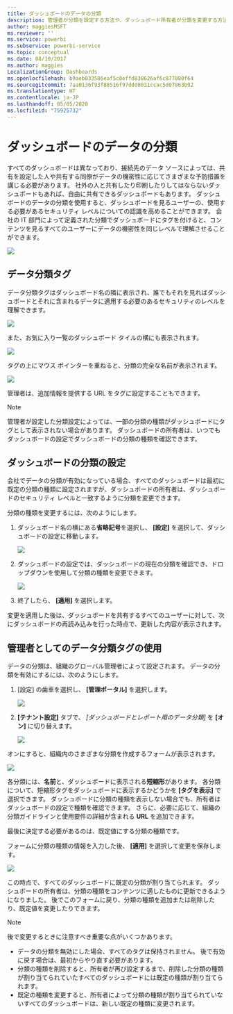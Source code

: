 ```yaml
---
title: ダッシュボードのデータの分類
description: 管理者が分類を設定する方法や、ダッシュボード所有者が分類を変更する方法など、ダッシュボードのデータの分類について説明します。
author: maggiesMSFT
ms.reviewer: ''
ms.service: powerbi
ms.subservice: powerbi-service
ms.topic: conceptual
ms.date: 08/10/2017
ms.author: maggies
LocalizationGroup: Dashboards
ms.openlocfilehash: b9aeb033586eaf5c0effd838626af6c877080f64
ms.sourcegitcommit: 7aa0136f93f88516f97ddd8031ccac5d07863b92
ms.translationtype: HT
ms.contentlocale: ja-JP
ms.lasthandoff: 05/05/2020
ms.locfileid: "75925732"
---
```

# <a name="dashboard-data-classification"></a>ダッシュボードのデータの分類
すべてのダッシュボードは異なっており、接続先のデータ ソースによっては、共有を設定した人や共有する同僚がデータの機密性に応じてさまざまな予防措置を講じる必要があります。 社外の人と共有したり印刷したりしてはならないダッシュボードもあれば、自由に共有できるダッシュボードもあります。 ダッシュボードのデータの分類を使用すると、ダッシュボードを見るユーザーの、使用する必要があるセキュリティ レベルについての認識を高めることができます。 会社の IT 部門によって定義された分類でダッシュボードにタグを付けると、コンテンツを見るすべてのユーザーにデータの機密性を同じレベルで理解させることができます。

![](media/service-data-classification/dashboard_tagged_as_hbi.png)

## <a name="data-classification-tags"></a>データ分類タグ
データ分類タグはダッシュボード名の隣に表示され、誰でもそれを見ればダッシュボードとそれに含まれるデータに適用する必要のあるセキュリティのレベルを理解できます。

![](media/service-data-classification/tag_next_to_title.png)

また、お気に入り一覧のダッシュボード タイルの横にも表示されます。

![](media/service-data-classification/tag_on_dashboard_tile.png)

タグの上にマウス ポインターを重ねると、分類の完全な名前が表示されます。

![](media/service-data-classification/tag_tooltip.png)

管理者は、追加情報を提供する URL をタグに設定することもできます。

> [!NOTE]
> 管理者が設定した分類設定によっては、一部の分類の種類がダッシュボードにタグとして表示されない場合があります。 ダッシュボードの所有者は、いつでもダッシュボードの設定でダッシュボードの分類の種類を確認できます。
> 
> 

## <a name="setting-a-dashboards-classification"></a>ダッシュボードの分類の設定
会社でデータの分類が有効になっている場合、すべてのダッシュボードは最初に既定の分類の種類に設定されますが、ダッシュボードの所有者は、ダッシュボードのセキュリティ レベルと一致するように分類を変更できます。

分類の種類を変更するには、次のようにします。

1. ダッシュボード名の横にある**省略記号**を選択し、 **[設定]** を選択して、ダッシュボードの設定に移動します。
   
    ![](media/service-data-classification/dashboard_settings.png)
2. ダッシュボードの設定では、ダッシュボードの現在の分類を確認でき、ドロップダウンを使用して分類の種類を変更できます。
   
    ![](media/service-data-classification/classification_setting_dropdown.png)
3. 終了したら、 **[適用]** を選択します。

変更を適用した後は、ダッシュボードを共有するすべてのユーザーに対して、次にダッシュボードの再読み込みを行った時点で、更新した内容が表示されます。

## <a name="working-with-data-classification-tags-as-an-admin"></a>管理者としてのデータ分類タグの使用
データの分類は、組織のグローバル管理者によって設定されます。 データの分類を有効にするには、次のようにします。

1. [設定] の歯車を選択し、 **[管理ポータル]** を選択します。
   
    ![](media/service-data-classification/admin_portal_in_settings.png)
2. **[テナント設定]** タブで、 *[ダッシュボードとレポート用のデータ分類]* を **[オン]** に切り替えます。
   
    ![](media/service-data-classification/data_classification_switch_location.png)

オンにすると、組織内のさまざまな分類を作成するフォームが表示されます。

![](media/service-data-classification/blank_classification_form.png)

各分類には、**名前**と、ダッシュボードに表示される**短縮形**があります。 各分類について、短縮形タグをダッシュボードに表示するかどうかを **[タグを表示]** で選択できます。 ダッシュボードに分類の種類を表示しない場合でも、所有者はダッシュボードの設定で種類を確認できます。 さらに、必要に応じて、組織の分類ガイドラインと使用要件の詳細が含まれる **URL** を追加できます。  

最後に決定する必要があるのは、既定値にする分類の種類です。  

フォームに分類の種類の情報を入力した後、 **[適用]** を選択して変更を保存します。

![](media/service-data-classification/filled_in_classification_form.png)

この時点で、すべてのダッシュボードに既定の分類が割り当てられます。 ダッシュボードの所有者は、分類の種類をコンテンツに適したものに更新できるようになりました。 後でこのフォームに戻り、分類の種類を追加または削除したり、既定値を変更したりできます。  

> [!NOTE]
> 後で変更するときに注意すべき重要な点がいくつかあります。
> 
> * データの分類を無効にした場合、すべてのタグは保持されません。 後で有効に戻す場合は、最初からやり直す必要があります。  
> * 分類の種類を削除すると、所有者が再び設定するまで、削除した分類の種類が割り当てられていたすべてのダッシュボードには既定の種類が割り当てられます。  
> * 既定の種類を変更すると、所有者によって分類の種類が割り当てられていないすべてのダッシュボードは、新しい既定の種類に変更されます。
> 
> 

